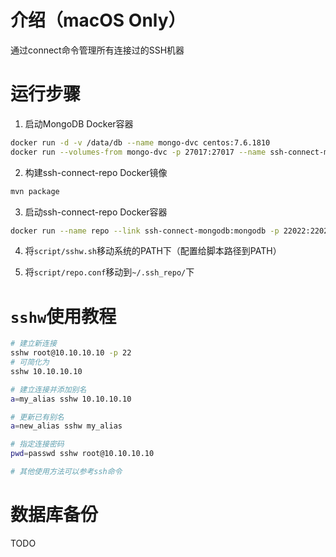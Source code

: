 # 介绍（macOS Only）
通过connect命令管理所有连接过的SSH机器

# 运行步骤
1. 启动MongoDB Docker容器
```bash
docker run -d -v /data/db --name mongo-dvc centos:7.6.1810
docker run --volumes-from mongo-dvc -p 27017:27017 --name ssh-connect-mongodb -d mongo:4
```

2. 构建ssh-connect-repo Docker镜像
```bash
mvn package
```

3. 启动ssh-connect-repo Docker容器
```bash
docker run --name repo --link ssh-connect-mongodb:mongodb -p 22022:22022 -d ydrdy/ssh-connect-repo:tag
```

4. 将`script/sshw.sh`移动系统的PATH下（配置给脚本路径到PATH）

5. 将`script/repo.conf`移动到`~/.ssh_repo/`下

# `sshw`使用教程
```bash
# 建立新连接
sshw root@10.10.10.10 -p 22
# 可简化为
sshw 10.10.10.10

# 建立连接并添加别名
a=my_alias sshw 10.10.10.10

# 更新已有别名
a=new_alias sshw my_alias

# 指定连接密码
pwd=passwd sshw root@10.10.10.10

# 其他使用方法可以参考ssh命令
```

# 数据库备份
TODO